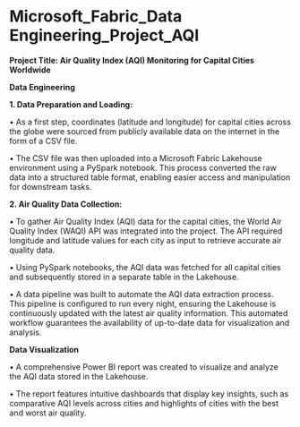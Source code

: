 # Microsoft_Fabric_Data Engineering_Project_AQI

**Project Title: Air Quality Index (AQI) Monitoring for Capital Cities Worldwide**

**Data Engineering**

**1.	Data Preparation and Loading:**

•	As a first step, coordinates (latitude and longitude) for capital cities across the globe were sourced from publicly available data on the internet in the form of a CSV file.

•	The CSV file was then uploaded into a Microsoft Fabric Lakehouse environment using a PySpark notebook. This process converted the raw data into a structured table format, enabling easier access and manipulation for downstream tasks.

**2.	Air Quality Data Collection:**

•	To gather Air Quality Index (AQI) data for the capital cities, the World Air Quality Index (WAQI) API was integrated into the project. The API required longitude and latitude values for each city as input to retrieve accurate air quality data.

•	Using PySpark notebooks, the AQI data was fetched for all capital cities and subsequently stored in a separate table in the Lakehouse.

•	A data pipeline was built to automate the AQI data extraction process. This pipeline is configured to run every night, ensuring the Lakehouse is continuously updated with the latest air quality information. This automated workflow guarantees the availability of up-to-date data for visualization and analysis.

**Data Visualization**

•	A comprehensive Power BI report was created to visualize and analyze the AQI data stored in the Lakehouse.

•	The report features intuitive dashboards that display key insights, such as comparative AQI levels across cities and highlights of cities with the best and worst air quality.




